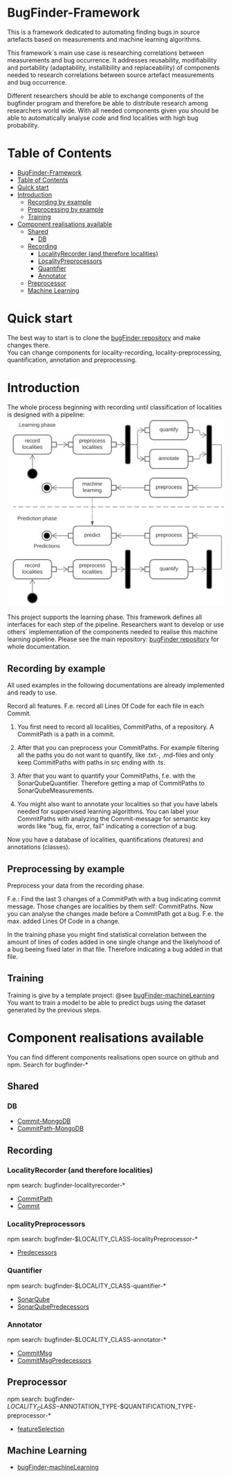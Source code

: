 # BugFinder-Framework
This is a framework dedicated to automating finding bugs in source artefacts based on measurements 
and machine learning algorithms.

This framework´s main use case is researching correlations between measurements and bug occurrence.
It addresses reusability, modifiability and portability (adaptability, installibility and replaceability) 
of components needed to research correlations between source artefact measurements and bug occurrence. 

Different researchers should be able to exchange components of the bugfinder program and therefore
be able to distribute research among researchers world wide. With all needed components given
you should be able to automatically analyse code and find localities with high bug probability.

# Table of Contents  
- [BugFinder-Framework](#bugfinder-framework)
- [Table of Contents](#table-of-contents)
- [Quick start](#quick-start)
- [Introduction](#introduction)
  * [Recording by example](#recording-by-example)
  * [Preprocessing by example](#preprocessing-by-example)
  * [Training](#training)
- [Component realisations available](#component-realisations-available)
  * [Shared](#shared)
    + [DB](#db)
  * [Recording](#recording)
    + [LocalityRecorder (and therefore localities)](#localityrecorder--and-therefore-localities-)
    + [LocalityPreprocessors](#localitypreprocessors)
    + [Quantifier](#quantifier)
    + [Annotator](#annotator)
  * [Preprocessor](#preprocessor)
  * [Machine Learning](#machine-learning)
<!--<small><i><a href='http://ecotrust-canada.github.io/markdown-toc/'>Table of contents generated with markdown-toc</a></i></small>-->

# Quick start
The best way to start is to clone the [bugFinder repository](https://github.com/penguinsAreFunny/bugFinder) and make changes there.  
You can change components for locality-recording, locality-preprocessing, quantification, annotation and preprocessing.


<a name="introduction"></a>
# Introduction
The whole process beginning with recording until classification of localities is designed with a
pipeline:
![Machine_Learning_Pipeline](./doc/Pipeline.svg)  

This project supports the learning phase. This framework defines all interfaces for each step of the pipeline.
Researchers want to develop or use others´ implementation of the components needed to realise
this machine learning pipeline. Please see the main repository: [bugFinder repository](https://github.com/penguinsAreFunny/bugFinder) for whole documentation.

## Recording by example 
All used examples in the following documentations are already implemented and ready to use. 

Record all features. F.e. record all Lines Of Code for each file in each Commit.

1. You first need to record all localities, CommitPaths, of a repository. 
A CommitPath is a path in a commit.

2. After that you can preprocess your CommitPaths. For example filtering all the paths you do not
want to quantify, like .txt-, .md-files and only keep CommitPaths with paths in src ending with .ts.

3. After that you want to quantify your CommitPaths, f.e. with the SonarQubeQuantifier. Therefore getting 
a map of CommitPaths to SonarQubeMeasurements.

4. You might also want to annotate your localities so that you have labels needed 
for suppervised learning algorithms. You can label your CommitPaths with analyzing the Commit-message
for semantic key words like "bug, fix, error, fail" indicating a correction of a bug.

Now you have a database of localities, quantifications (features) and annotations (classes).

## Preprocessing by example 
Preprocess your data from the recording phase.

F.e.: Find the last 3 changes of a CommitPath with a bug indicating commit message. Those changes
are localities by them self: CommitPaths. Now you can analyse the changes made before a CommitPath
got a bug. F.e. the max. added Lines Of Code in a change. 

In the training phase you might find statistical correlation between the amount of lines of codes 
added in one single change and the likelyhood of a bug beeing fixed later in that file. Therefore
indicating a bug added in that file.

## Training 
Training is give by a template project: @see [bugFinder-machineLearning](https://github.com/penguinsAreFunny/bugFinder-machineLearning)  
You want to train a model to be able to predict bugs using the dataset generated by the previous steps.

# Component realisations available
You can find different components realisations open source on github and npm.
Search for bugfinder-*
## Shared
### DB
- [Commit-MongoDB](https://www.npmjs.com/package/bugfinder-commit-db-mongodb)
- [CommitPath-MongoDB](https://www.npmjs.com/package/bugfinder-commitpath-db-mongodb)
## Recording
### LocalityRecorder (and therefore localities)
npm search: bugfinder-localityrecorder-*
- [CommitPath](https://www.npmjs.com/package/bugfinder-localityrecorder-commitpath)
- [Commit](https://www.npmjs.com/package/bugfinder-localityrecorder-commit)

### LocalityPreprocessors
npm search: bugfinder-$LOCALITY_CLASS-localityPreprocessor-* 
- [Predecessors](https://www.npmjs.com/package/bugfinder-commitpath-localitypreprocessor-commitsubset)
### Quantifier
npm search: bugfinder-$LOCALITY_CLASS-quantifier-*
- [SonarQube](https://github.com/penguinsAreFunny/bugFinder-commitPath-quantifier-sonarqube)
- [SonarQubePredecessors](https://github.com/penguinsAreFunny/bugFinder-commitPath-quantifier-sonarqubePredecessors)
### Annotator
npm search: bugfinder-$LOCALITY_CLASS-annotator-*
- [CommitMsg](https://www.npmjs.com/package/bugfinder-commitpath-annotator-commitmsg)
- [CommitMsgPredecessors](https://github.com/penguinsAreFunny/bugFinder-commitPath-annotator-commitMsgPredecessors)
## Preprocessor
npm search: bugfinder-$LOCALITY_CLASS-$ANNOTATION_TYPE-$QUANTIFICATION_TYPE-preprocessor-*
- [featureSelection](https://github.com/penguinsAreFunny/bugFinder-commitpath-number-sonarqube-preprocessor-featureSelection)
## Machine Learning
- [bugFinder-machineLearning](https://github.com/penguinsAreFunny/bugFinder-machineLearning)  
